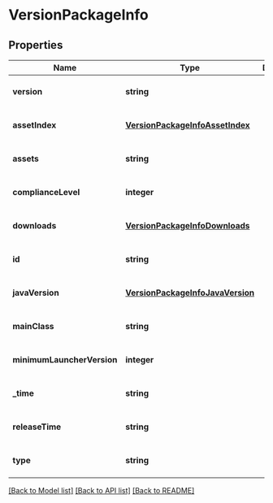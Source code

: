 # VersionPackageInfo

## Properties
Name | Type | Description | Notes
------------ | ------------- | ------------- | -------------
**version** | **string** |  | [optional] [default to null]
**assetIndex** | [**VersionPackageInfoAssetIndex**](VersionPackageInfoAssetIndex.md) |  | [optional] [default to null]
**assets** | **string** |  | [optional] [default to null]
**complianceLevel** | **integer** |  | [optional] [default to null]
**downloads** | [**VersionPackageInfoDownloads**](VersionPackageInfoDownloads.md) |  | [optional] [default to null]
**id** | **string** |  | [optional] [default to null]
**javaVersion** | [**VersionPackageInfoJavaVersion**](VersionPackageInfoJavaVersion.md) |  | [optional] [default to null]
**mainClass** | **string** |  | [optional] [default to null]
**minimumLauncherVersion** | **integer** |  | [optional] [default to null]
**_time** | **string** |  | [optional] [default to null]
**releaseTime** | **string** |  | [optional] [default to null]
**type** | **string** |  | [optional] [default to null]

[[Back to Model list]](../README.md#documentation-for-models) [[Back to API list]](../README.md#documentation-for-api-endpoints) [[Back to README]](../README.md)


